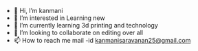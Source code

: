 - 👋 Hi, I’m kanmani
- 👀 I’m interested in Learning new 
- 🌱 I’m currently learning 3d printing and technology
- 💞️ I’m looking to collaborate on editing over all
- 📫 How to reach me mail -id kanmanisaravanan25@gmail.com
  
  

<!---
kanmanisaravanan25/kanmanisaravanan25 is a ✨ special ✨ repository because its `README.md` (this file) appears on your GitHub profile.
You can click the Preview link to take a look at your changes.
--->
